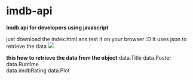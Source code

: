 # imdb-api
<b>Imdb api for developers using javascript</b>

just download the index.html ans test it on your browser :D
It uses json to retrieve the data
<img src="http://i.imgur.com/epqIaUI.jpg" />


<b>this how to retrieve the data from the object</b>
data.Title
data.Poster
data.Runtime			
data.imdbRating
data.Plot			
